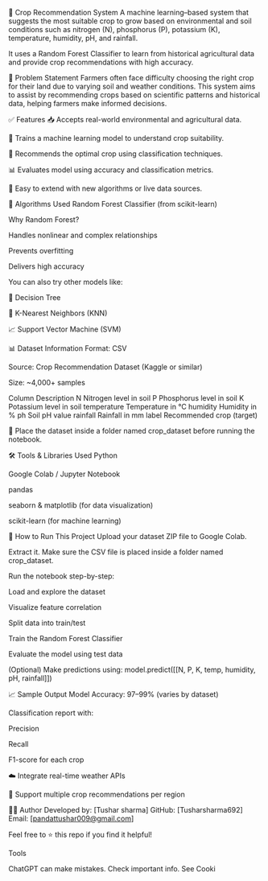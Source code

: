 🌾 Crop Recommendation System
A machine learning–based system that suggests the most suitable crop to grow based on environmental and soil conditions such as nitrogen (N), phosphorus (P), potassium (K), temperature, humidity, pH, and rainfall.

It uses a Random Forest Classifier to learn from historical agricultural data and provide crop recommendations with high accuracy.

📌 Problem Statement
Farmers often face difficulty choosing the right crop for their land due to varying soil and weather conditions. This system aims to assist by recommending crops based on scientific patterns and historical data, helping farmers make informed decisions.

✅ Features
📥 Accepts real-world environmental and agricultural data.

🤖 Trains a machine learning model to understand crop suitability.

🌱 Recommends the optimal crop using classification techniques.

📊 Evaluates model using accuracy and classification metrics.

🔧 Easy to extend with new algorithms or live data sources.

🧠 Algorithms Used
Random Forest Classifier (from scikit-learn)

Why Random Forest?

Handles nonlinear and complex relationships

Prevents overfitting

Delivers high accuracy

You can also try other models like:

🌳 Decision Tree

📌 K-Nearest Neighbors (KNN)

📈 Support Vector Machine (SVM)

📊 Dataset Information
Format: CSV

Source: Crop Recommendation Dataset (Kaggle or similar)

Size: ~4,000+ samples

Column	Description
N	Nitrogen level in soil
P	Phosphorus level in soil
K	Potassium level in soil
temperature	Temperature in °C
humidity	Humidity in %
ph	Soil pH value
rainfall	Rainfall in mm
label	Recommended crop (target)

📁 Place the dataset inside a folder named crop_dataset before running the notebook.

🛠️ Tools & Libraries Used
Python

Google Colab / Jupyter Notebook

pandas

seaborn & matplotlib (for data visualization)

scikit-learn (for machine learning)

🚀 How to Run This Project
Upload your dataset ZIP file to Google Colab.

Extract it. Make sure the CSV file is placed inside a folder named crop_dataset.

Run the notebook step-by-step:

Load and explore the dataset

Visualize feature correlation

Split data into train/test

Train the Random Forest Classifier

Evaluate the model using test data

(Optional) Make predictions using:
model.predict([[N, P, K, temp, humidity, pH, rainfall]])

📈 Sample Output
Model Accuracy: 97–99% (varies by dataset)

Classification report with:

Precision

Recall

F1-score for each crop

☁️ Integrate real-time weather APIs

🌾 Support multiple crop recommendations per region

👨‍💻 Author
Developed by: [Tushar sharma]
GitHub: [Tusharsharma692]
Email: [pandattushar009@gmail.com]

Feel free to ⭐ this repo if you find it helpful!












Tools



ChatGPT can make mistakes. Check important info. See Cooki

